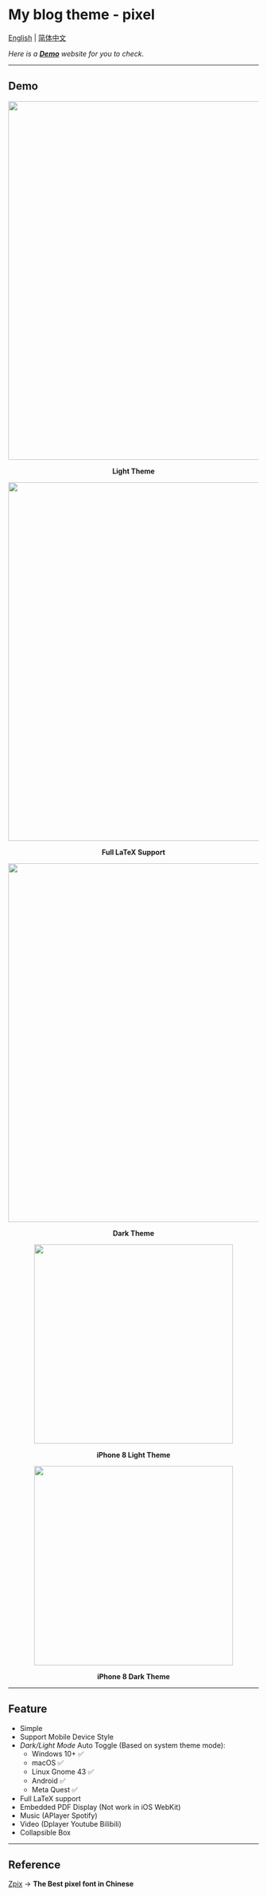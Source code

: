 # My blog theme - pixel

[English](https://github.com/AO2233/AO/blob/master/README.md) | [简体中文](https://github.com/AO2233/AO/blob/master/README.zh-CN.md)

*Here is a **[Demo](https://ao2233.github.io)** website for you to check.*

---

## Demo
<p align="center"><img width="720"  src="https://github.com/AO2233/archive/blob/main/img/AO/1.png"></p>
<p align="center"><strong>Light Theme</strong></p>
<p align="center"><img width="720"  src="https://github.com/AO2233/archive/blob/main/img/AO/2.png"></p>
<p align="center"><strong>Full LaTeX Support</strong></p>
<p align="center"><img width="720"  src="https://github.com/AO2233/archive/blob/main/img/AO/3.png"></p>
<p align="center"><strong>Dark Theme</strong></p>


<p align="center"><img src="https://github.com/AO2233/archive/blob/main/img/AO/5.jpeg" width=400 /></p>
<p align="center"><strong>iPhone 8 Light Theme</strong></p>

<p align="center"><img src="https://github.com/AO2233/archive/blob/main/img/AO/4.jpeg" width=400 /></p>
<p align="center"><strong>iPhone 8 Dark Theme</strong></p>

---

## Feature
- Simple
- Support Mobile Device Style 
- *Dark/Light Mode* Auto Toggle (Based on system theme mode):
  - Windows 10+ ✅  
  - macOS ✅  
  - Linux Gnome 43 ✅  
  - Android ✅  
  - Meta Quest ✅  
- Full LaTeX support
- Embedded PDF Display (Not work in iOS WebKit)
- Music (APlayer Spotify)
- Video (Dplayer Youtube Bilibili)
- Collapsible Box

---

## Reference 

[Zpix](https://github.com/SolidZORO/zpix-pixel-font) -> **The Best pixel font in Chinese**
